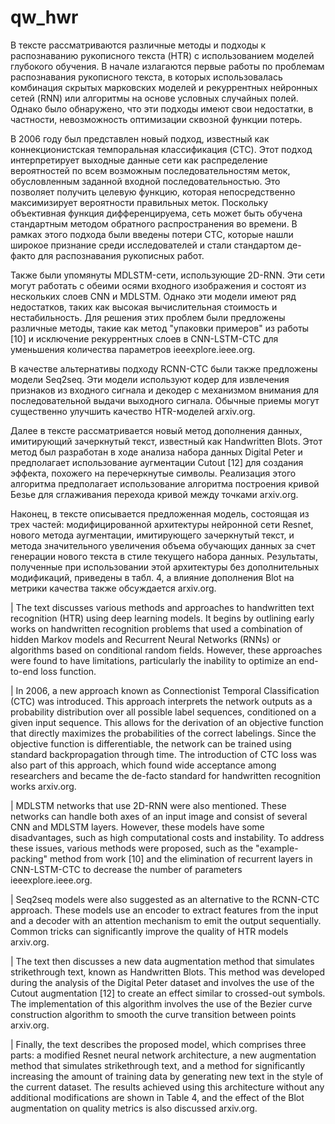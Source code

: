 # qw_hwr
В тексте рассматриваются различные методы и подходы к распознаванию рукописного текста (HTR) с использованием моделей глубокого обучения. В начале излагаются первые работы по проблемам распознавания рукописного текста, в которых использовалась комбинация скрытых марковских моделей и рекуррентных нейронных сетей (RNN) или алгоритмы на основе условных случайных полей. Однако было обнаружено, что эти подходы имеют свои недостатки, в частности, невозможность оптимизации сквозной функции потерь.

В 2006 году был представлен новый подход, известный как коннекционистская темпоральная классификация (CTC). Этот подход интерпретирует выходные данные сети как распределение вероятностей по всем возможным последовательностям меток, обусловленным заданной входной последовательностью. Это позволяет получить целевую функцию, которая непосредственно максимизирует вероятности правильных меток. Поскольку объективная функция дифференцируема, сеть может быть обучена стандартным методом обратного распространения во времени. В рамках этого подхода были введены потери CTC, которые нашли широкое признание среди исследователей и стали стандартом де-факто для распознавания рукописных работ.

Также были упомянуты MDLSTM-сети, использующие 2D-RNN. Эти сети могут работать с обеими осями входного изображения и состоят из нескольких слоев CNN и MDLSTM. Однако эти модели имеют ряд недостатков, таких как высокая вычислительная стоимость и нестабильность. Для решения этих проблем были предложены различные методы, такие как метод "упаковки примеров" из работы [10] и исключение рекуррентных слоев в CNN-LSTM-CTC для уменьшения количества параметров ieeexplore.ieee.org.

В качестве альтернативы подходу RCNN-CTC были также предложены модели Seq2seq. Эти модели используют кодер для извлечения признаков из входного сигнала и декодер с механизмом внимания для последовательной выдачи выходного сигнала. Обычные приемы могут существенно улучшить качество HTR-моделей arxiv.org.

Далее в тексте рассматривается новый метод дополнения данных, имитирующий зачеркнутый текст, известный как Handwritten Blots. Этот метод был разработан в ходе анализа набора данных Digital Peter и предполагает использование аугментации Cutout [12] для создания эффекта, похожего на перечеркнутые символы. Реализация этого алгоритма предполагает использование алгоритма построения кривой Безье для сглаживания перехода кривой между точками arxiv.org.

Наконец, в тексте описывается предложенная модель, состоящая из трех частей: модифицированной архитектуры нейронной сети Resnet, нового метода аугментации, имитирующего зачеркнутый текст, и метода значительного увеличения объема обучающих данных за счет генерации нового текста в стиле текущего набора данных. Результаты, полученные при использовании этой архитектуры без дополнительных модификаций, приведены в табл. 4, а влияние дополнения Blot на метрики качества также обсуждается arxiv.org.

| The text discusses various methods and approaches to handwritten text recognition (HTR) using deep learning models. It begins by outlining early works on handwritten recognition problems that used a combination of hidden Markov models and Recurrent Neural Networks (RNNs) or algorithms based on conditional random fields. However, these approaches were found to have limitations, particularly the inability to optimize an end-to-end loss function.

| In 2006, a new approach known as Connectionist Temporal Classification (CTC) was introduced. This approach interprets the network outputs as a probability distribution over all possible label sequences, conditioned on a given input sequence. This allows for the derivation of an objective function that directly maximizes the probabilities of the correct labelings. Since the objective function is differentiable, the network can be trained using standard backpropagation through time. The introduction of CTC loss was also part of this approach, which found wide acceptance among researchers and became the de-facto standard for handwritten recognition works arxiv.org.

| MDLSTM networks that use 2D-RNN were also mentioned. These networks can handle both axes of an input image and consist of several CNN and MDLSTM layers. However, these models have some disadvantages, such as high computational costs and instability. To address these issues, various methods were proposed, such as the "example-packing" method from work [10] and the elimination of recurrent layers in CNN-LSTM-CTC to decrease the number of parameters ieeexplore.ieee.org.

| Seq2seq models were also suggested as an alternative to the RCNN-CTC approach. These models use an encoder to extract features from the input and a decoder with an attention mechanism to emit the output sequentially. Common tricks can significantly improve the quality of HTR models arxiv.org.

| The text then discusses a new data augmentation method that simulates strikethrough text, known as Handwritten Blots. This method was developed during the analysis of the Digital Peter dataset and involves the use of the Cutout augmentation [12] to create an effect similar to crossed-out symbols. The implementation of this algorithm involves the use of the Bezier curve construction algorithm to smooth the curve transition between points arxiv.org.

| Finally, the text describes the proposed model, which comprises three parts: a modified Resnet neural network architecture, a new augmentation method that simulates strikethrough text, and a method for significantly increasing the amount of training data by generating new text in the style of the current dataset. The results achieved using this architecture without any additional modifications are shown in Table 4, and the effect of the Blot augmentation on quality metrics is also discussed arxiv.org.
